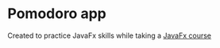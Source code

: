 # Pomodoro app

Created to practice JavaFx skills while taking a [JavaFx course](https://teamtreehouse.com/library/build-a-javafx-application)